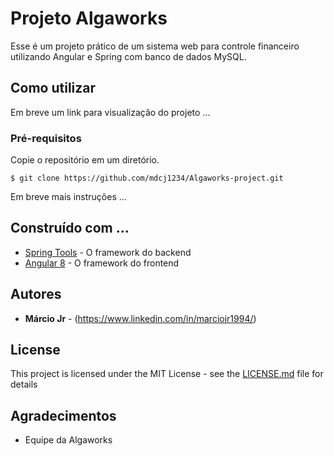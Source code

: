 # Projeto Algaworks

Esse é um projeto prático de um sistema web para controle financeiro utilizando Angular e Spring com banco de dados MySQL.

## Como utilizar

Em breve um link para visualização do projeto ...

### Pré-requisitos

Copie o repositório em um diretório.

```
$ git clone https://github.com/mdcj1234/Algaworks-project.git
```

Em breve mais instruções ...

## Construído com ...

* [Spring Tools](https://spring.io/tools) - O framework do backend
* [Angular 8](https://angular.io/) - O framework do frontend

## Autores

* **Márcio Jr** - (https://www.linkedin.com/in/marciojr1994/)

## License

This project is licensed under the MIT License - see the [LICENSE.md](LICENSE.md) file for details

## Agradecimentos

* Equipe da Algaworks
